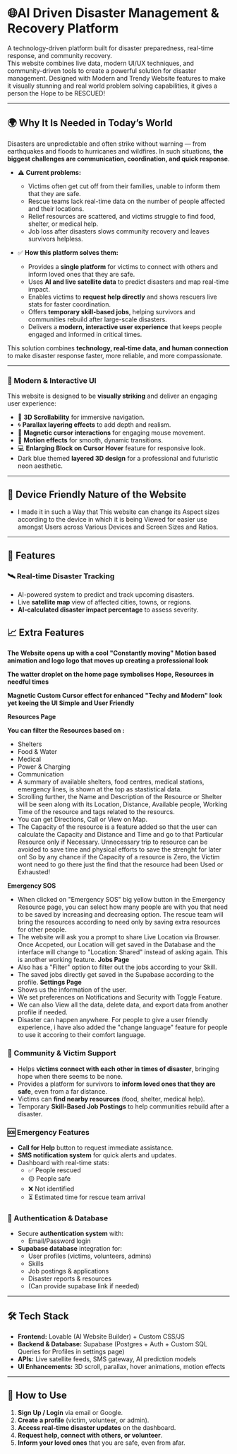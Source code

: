 # 🌐AI Driven Disaster Management & Recovery Platform

A technology-driven platform built for disaster preparedness, real-time response, and community recovery.  
This website combines live data, modern UI/UX techniques, and community-driven tools to create a powerful solution for disaster management.
Designed with Modern and Trendy Website features to make it visually stunning and real world problem solving capabilities, it gives a person the Hope to be RESCUED!

---

## 🌍 Why It Is Needed in Today’s World

Disasters are unpredictable and often strike without warning — from earthquakes and floods to hurricanes and wildfires. In such situations, **the biggest challenges are communication, coordination, and quick response**.  

- ⚠️ **Current problems:**  
  - Victims often get cut off from their families, unable to inform them that they are safe.  
  - Rescue teams lack real-time data on the number of people affected and their locations.  
  - Relief resources are scattered, and victims struggle to find food, shelter, or medical help.  
  - Job loss after disasters slows community recovery and leaves survivors helpless.  

- ✅ **How this platform solves them:**  
  - Provides a **single platform** for victims to connect with others and inform loved ones that they are safe.  
  - Uses **AI and live satellite data** to predict disasters and map real-time impact.  
  - Enables victims to **request help directly** and shows rescuers live stats for faster coordination.  
  - Offers **temporary skill-based jobs**, helping survivors and communities rebuild after large-scale disasters.  
  - Delivers a **modern, interactive user experience** that keeps people engaged and informed in critical times.  

This solution combines **technology, real-time data, and human connection** to make disaster response faster, more reliable, and more compassionate.  

---

### 🎨 Modern & Interactive UI
This website is designed to be **visually striking** and deliver an engaging user experience:  
- 🌌 **3D Scrollability** for immersive navigation.  
- 🌀 **Parallax layering effects** to add depth and realism.  
- 🎯 **Magnetic cursor interactions** for engaging mouse movement.  
- 🎥 **Motion effects** for smooth, dynamic transitions.
- 💻 **Enlarging Block on Cursor Hover** feature for responsive look.
- Dark blue themed **layered 3D design** for a professional and futuristic neon aesthetic.

---

## 📱 Device Friendly Nature of the Website

- I made it in such a Way that This website can change its Aspect sizes according to the device in which it is being Viewed for easier use amongst Users across Various Devices and Screen Sizes and Ratios.

---

## 🚀 Features

### 🛰️ Real-time Disaster Tracking
- AI-powered system to predict and track upcoming disasters.
- Live **satellite map** view of affected cities, towns, or regions.
- **AI-calculated disaster impact percentage** to assess severity.

## 📈 Extra Features

**The Website opens up with a cool "Constantly moving" Motion based animation and logo logo that moves up creating a professional look**

**The watter droplet on the home page symbolises Hope, Resources in needful times**

**Magnetic Custom Cursor effect for enhanced "Techy and Modern" look yet keeing the UI Simple and User Friendly**


**Resources Page**

**You can filter the Resources based on :**
- Shelters
- Food & Water
- Medical
- Power & Charging
- Communication
- A summary of available shelters, food centres, medical stations, emergency lines, is shown at the top as stastistical data.
- Scrolling further, the Name and Description of the Resource or Shelter will be seen along with its Location, Distance, Available people, Working Time of the resource and tags related to the resourcs.
- You can get Directions, Call or View on Map.
- The Capacity of the resource is a feature added so that the user can calculate the Capacity and Distance and Time and go to that Particular Resource only if Necessary. Unnecessary trip to resource can be avoided to save time and physical efforts to save the strenght for later on! So by any chance if the Capacity of a resource is Zero, the Victim wont need to go there just the find that the resource had been Used or Exhausted!

  
**Emergency SOS**
- When clicked on "Emergency SOS" big yellow button in the Emergency Resource page, you can select how many people are with you that need to be saved by increasing and decreasing option. The rescue team will bring the resources according to need only by saving extra resources for other people.
- The website will ask you a prompt to share Live Location via Browser. Once Accpeted, our Location will get saved in the Database and the interface will change to "Location: Shared" instead of asking again. This is another working feature.
**Jobs Page**
- Also has a "Filter" option to filter out the jobs according to your Skill.
- The saved jobs directly get saved in the Supabase according to the profile.
 **Settings Page**
- Shows us the information of the user.
- We set preferences on Notifications and Security with Toggle Feature.
- We can also View all the data, delete data, and export data from another profile if needed.
- Disaster can happen anywhere. For people to give a user friendly experience, i have also added the "change language" feature for people to use it accoring to their comfort language.
  

### 👥 Community & Victim Support
- Helps **victims connect with each other in times of disaster**, bringing hope when there seems to be none.  
- Provides a platform for survivors to **inform loved ones that they are safe**, even from a far distance.  
- Victims can **find nearby resources** (food, shelter, medical help).  
- Temporary **Skill-Based Job Postings** to help communities rebuild after a disaster.  

### 🆘 Emergency Features
- **Call for Help** button to request immediate assistance.  
- **SMS notification system** for quick alerts and updates.  
- Dashboard with real-time stats:
  - ✅ People rescued  
  - 🟡 People safe  
  - ❌ Not identified  
  - ⏳ Estimated time for rescue team arrival  

### 🔐 Authentication & Database
- Secure **authentication system** with:
  - Email/Password login 
- **Supabase database** integration for:
  - User profiles (victims, volunteers, admins)
  - Skills 
  - Job postings & applications  
  - Disaster reports & resources
  - (Can provide supabase link if needed)

---

## 🛠️ Tech Stack
- **Frontend:** Lovable (AI Website Builder) + Custom CSS/JS  
- **Backend & Database:** Supabase (Postgres + Auth + Custom SQL Queries for Profiles in settings page)  
- **APIs:** Live satellite feeds, SMS gateway, AI prediction models  
- **UI Enhancements:** 3D scroll, parallax, hover animations, motion effects  

---

## 📌 How to Use
1. **Sign Up / Login** via email or Google.  
2. **Create a profile** (victim, volunteer, or admin).  
3. **Access real-time disaster updates** on the dashboard.  
4. **Request help, connect with others, or volunteer**.  
5. **Inform your loved ones** that you are safe, even from afar.  

